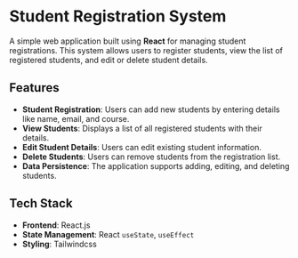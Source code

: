 # Student Registration System

A simple web application built using **React** for managing student registrations. This system allows users to register students, view the list of registered students, and edit or delete student details.

## Features

- **Student Registration**: Users can add new students by entering details like name, email, and course.
- **View Students**: Displays a list of all registered students with their details.
- **Edit Student Details**: Users can edit existing student information.
- **Delete Students**: Users can remove students from the registration list.
- **Data Persistence**: The application supports adding, editing, and deleting students.

## Tech Stack

- **Frontend**: React.js
- **State Management**: React `useState`, `useEffect`
- **Styling**: Tailwindcss

